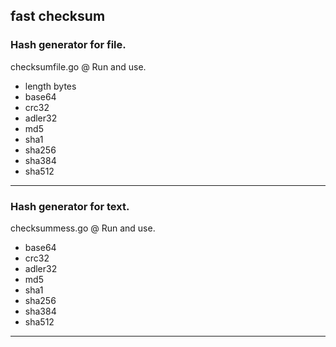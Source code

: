 **fast checksum**
------------------
### Hash generator for file. ###

checksumfile.go @ Run and use.

- length bytes
- base64
- crc32
- adler32
- md5
- sha1
- sha256
- sha384
- sha512
------------------

### Hash generator for text. ###

checksummess.go @ Run and use.

- base64
- crc32
- adler32
- md5
- sha1
- sha256
- sha384
- sha512
------------------
